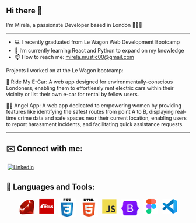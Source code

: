 ## Hi there 👋

I'm Mirela, a passionate Developer based in London 👩🏻‍💻

<hr>

- 💻 I recently graduated from Le Wagon Web Development Bootcamp
- 📖 I’m currently learning React and Python to expand on my knowledge
- 📫 How to reach me: mirela.mustic00@gmail.com

Projects I worked on at the Le Wagon bootcamp:

  🚗 Ride My E-Car: A web app designed for environmentally-conscious Londoners, enabling them to effortlessly rent electric cars within their vicinity or list their own e-car         for rental by fellow users.

  👼🏻 Angel App: A web app dedicated to empowering women by providing features like identifying the safest routes from point A to B, displaying real-time crime data and                 safe spaces near their current location, enabling users to report harassment incidents, and facilitating quick assistance requests.

<hr>

## ✉️ Connect with me:

<p>
 <a href="https://www.linkedin.com/in/mirela-m" target="_blank"> <img src="https://raw.githubusercontent.com/rahuldkjain/github-profile-readme-generator/master/src/images/icons/Social/linked-in-alt.svg" alt="LinkedIn" height="40" style="vertical-align:top; margin:4px"></a>
</p>

## 🧰 Languages and Tools:
<div align="center">
<img src="https://raw.githubusercontent.com/github/explore/80688e429a7d4ef2fca1e82350fe8e3517d3494d/topics/ruby/ruby.png" alt="Ruby" height="40" style="vertical-align:top; margin:6px">
<img src="https://raw.githubusercontent.com/github/explore/80688e429a7d4ef2fca1e82350fe8e3517d3494d/topics/rails/rails.png" alt="Ruby on Rails" height="40" style="vertical-align:top; margin:4px">
<img src="https://raw.githubusercontent.com/devicons/devicon/master/icons/css3/css3-original-wordmark.svg" alt="CSS" height="50" style="vertical-align:top; margin:3px">
<img src="https://raw.githubusercontent.com/devicons/devicon/master/icons/html5/html5-original-wordmark.svg" alt="HTML" height="50" style="vertical-align:top; margin:3px">
<img src="https://raw.githubusercontent.com/devicons/devicon/master/icons/javascript/javascript-original.svg" alt="JS" height="40" style="vertical-align:top; margin:4px">
<img src="https://raw.githubusercontent.com/devicons/devicon/master/icons/bootstrap/bootstrap-original.svg" alt="Bootstrap" height="50" style="vertical-align:top; margin:4px">
<img src="https://raw.githubusercontent.com/devicons/devicon/master/icons/figma/figma-original.svg" alt="Figma" height="40" style="vertical-align:top; margin:4px">
<img src="https://raw.githubusercontent.com/github/explore/80688e429a7d4ef2fca1e82350fe8e3517d3494d/topics/visual-studio-code/visual-studio-code.png" alt="VS Code" height="40" style="vertical-align:top; margin:4px">

</div>
